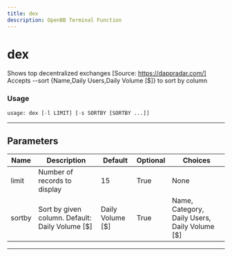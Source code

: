 ```yaml
---
title: dex
description: OpenBB Terminal Function
---
```


# dex

Shows top decentralized exchanges [Source: https://dappradar.com/] Accepts --sort {Name,Daily Users,Daily Volume [$]} to sort by column

### Usage

```python
usage: dex [-l LIMIT] [-s SORTBY [SORTBY ...]]
```

---

## Parameters

| Name | Description | Default | Optional | Choices |
| ---- | ----------- | ------- | -------- | ------- |
| limit | Number of records to display | 15 | True | None |
| sortby | Sort by given column. Default: Daily Volume [$] | Daily Volume [$] | True | Name, Category, Daily Users, Daily Volume [$] |
---

